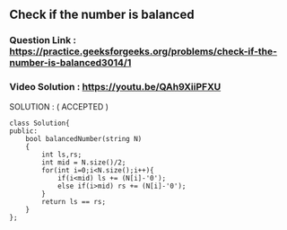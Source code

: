 ## Check if the number is balanced <br>

### Question Link : https://practice.geeksforgeeks.org/problems/check-if-the-number-is-balanced3014/1

### Video Solution : https://youtu.be/QAh9XiiPFXU <br>

SOLUTION : ( ACCEPTED )

```
class Solution{
public:	
	bool balancedNumber(string N)
	{
	    int ls,rs;
	    int mid = N.size()/2;
	    for(int i=0;i<N.size();i++){
	        if(i<mid) ls += (N[i]-'0');
	        else if(i>mid) rs += (N[i]-'0');
	    }
	    return ls == rs;
	}
};
```